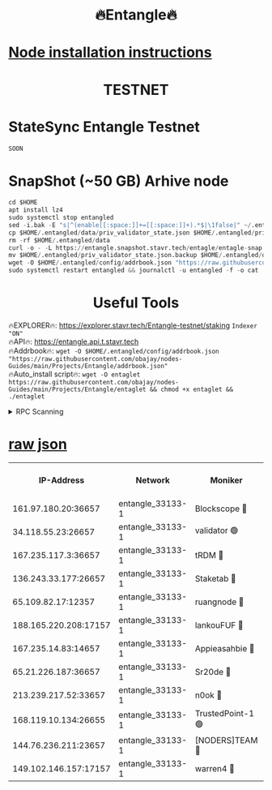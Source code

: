 <h1 align="center"> 🔥Entangle🔥</h1>

[Node installation instructions](https://github.com/obajay/nodes-Guides/tree/main/Projects/Entangle)
=

<h1 align="center"> TESTNET</h1>

# StateSync Entangle Testnet
```python
SOON
```
# SnapShot (~50 GB) Arhive node
```python
cd $HOME
apt install lz4
sudo systemctl stop entangled
sed -i.bak -E "s|^(enable[[:space:]]+=[[:space:]]+).*$|\1false|" ~/.entangled/config/config.toml
cp $HOME/.entangled/data/priv_validator_state.json $HOME/.entangled/priv_validator_state.json.backup
rm -rf $HOME/.entangled/data
curl -o - -L https://entangle.snapshot.stavr.tech/entagle/entagle-snap.tar.lz4 | lz4 -c -d - | tar -x -C $HOME/.entangled --strip-components 2
mv $HOME/.entangled/priv_validator_state.json.backup $HOME/.entangled/data/priv_validator_state.json
wget -O $HOME/.entangled/config/addrbook.json "https://raw.githubusercontent.com/obajay/nodes-Guides/main/Projects/Entangle/addrbook.json"
sudo systemctl restart entangled && journalctl -u entangled -f -o cat
```
 <h1 align="center"> Useful Tools</h1>
 
🔥EXPLORER🔥: https://explorer.stavr.tech/Entangle-testnet/staking        `Indexer "ON"` \
🔥API🔥:      https://entangle.api.t.stavr.tech \
🔥Addrbook🔥: ```wget -O $HOME/.entangled/config/addrbook.json "https://raw.githubusercontent.com/obajay/nodes-Guides/main/Projects/Entangle/addrbook.json"``` \
🔥Auto_install script🔥:  `wget -O entaglet https://raw.githubusercontent.com/obajay/nodes-Guides/main/Projects/Entangle/entaglet && chmod +x entaglet && ./entaglet`


<details>
<summary>RPC Scanning</summary>

<h2 align="center"> We scan nodes in real time every 4 hours. And we provide the final result of RPC endpoints.
We cannot influence the operation of these nodes in any way. </h2>


```python
If Voting Power is higher than 0 --> then the Node is a validator of the network and may be subject to attack and be a potential threat to the chain.
```
```python
We marked such validators with a red symbol
```

</details>

[raw json](https://rpc-check.entangt.stavr.tech/entangt/rpc-entangt-result.json)
=


<table><tr><th>IP-Address</th><th>Network</th><th>Moniker</th><th>Latest Block Height</th><th>Earliest Block Height</th><th>Catching Up</th><th>Tx Index</th><th>Voting Power</th><th>Scan Time</th></tr><tr><td>161.97.180.20:36657</td><td>entangle_33133-1</td><td>Blockscope 🔴</td><td>2342924</td><td>1</td><td>False</td><td>off</td><td>291043376695701</td><td>2024-02-24T17:42:32.889113959UTC</td></tr><tr><td>34.118.55.23:26657</td><td>entangle_33133-1</td><td>validator 🟢</td><td>2342925</td><td>1</td><td>False</td><td>on</td><td>0</td><td>2024-02-24T17:42:33.653694855UTC</td></tr><tr><td>167.235.117.3:36657</td><td>entangle_33133-1</td><td>tRDM 🔴</td><td>2342932</td><td>1</td><td>False</td><td>on</td><td>199376829249921</td><td>2024-02-24T17:42:58.280428233UTC</td></tr><tr><td>136.243.33.177:26657</td><td>entangle_33133-1</td><td>Staketab 🔴</td><td>2342926</td><td>660001</td><td>False</td><td>on</td><td>156654232310142</td><td>2024-02-24T17:42:47.185443138UTC</td></tr><tr><td>65.109.82.17:12357</td><td>entangle_33133-1</td><td>ruangnode 🔴</td><td>2342924</td><td>1312001</td><td>False</td><td>off</td><td>524482447329837</td><td>2024-02-24T17:42:33.304434000UTC</td></tr><tr><td>188.165.220.208:17157</td><td>entangle_33133-1</td><td>lankouFUF 🔴</td><td>2342925</td><td>1910001</td><td>False</td><td>off</td><td>323201296666734</td><td>2024-02-24T17:42:33.937812932UTC</td></tr><tr><td>167.235.14.83:14657</td><td>entangle_33133-1</td><td>Appieasahbie 🔴</td><td>2342932</td><td>2042001</td><td>False</td><td>on</td><td>43255960861594235</td><td>2024-02-24T17:42:57.945385160UTC</td></tr><tr><td>65.21.226.187:36657</td><td>entangle_33133-1</td><td>Sr20de 🔴</td><td>2342924</td><td>2049001</td><td>False</td><td>off</td><td>22874894845923</td><td>2024-02-24T17:42:32.609060940UTC</td></tr><tr><td>213.239.217.52:33657</td><td>entangle_33133-1</td><td>n0ok 🔴</td><td>2342929</td><td>2242929</td><td>False</td><td>off</td><td>46594685607880008</td><td>2024-02-24T17:42:51.538548605UTC</td></tr><tr><td>168.119.10.134:26655</td><td>entangle_33133-1</td><td>TrustedPoint-1 🟢</td><td>2342933</td><td>2268001</td><td>False</td><td>off</td><td>0</td><td>2024-02-24T17:42:58.563019893UTC</td></tr><tr><td>144.76.236.211:23657</td><td>entangle_33133-1</td><td>[NODERS]TEAM 🔴</td><td>2342926</td><td>2304001</td><td>False</td><td>off</td><td>26802002541814074</td><td>2024-02-24T17:42:44.839979184UTC</td></tr><tr><td>149.102.146.157:17157</td><td>entangle_33133-1</td><td>warren4 🔴</td><td>2342926</td><td>2327001</td><td>False</td><td>on</td><td>496652729123406</td><td>2024-02-24T17:42:44.574653447UTC</td></tr></table>
